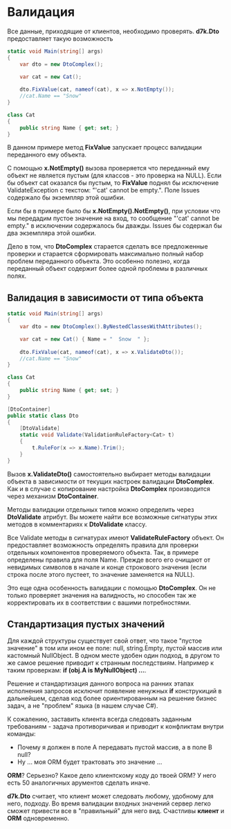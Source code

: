 # Валидация

Все данные, приходящие от клиентов, необходимо проверять. **d7k.Dto** предоставляет такую возможность

```csharp
static void Main(string[] args)
{
	var dto = new DtoComplex();

	var cat = new Cat();
	
	dto.FixValue(cat, nameof(cat), x => x.NotEmpty());
	//cat.Name == "Snow"
}

class Cat
{
	public string Name { get; set; }
}
```

В данном примере метод **FixValue** запускает процесс валидации переданного ему объекта.

C помощью **x.NotEmpty()** вызова проверяется что переданный ему объект не является пустым (для классов - это проверка на NULL). Если бы объект cat оказался бы пустым, то **FixValue** поднял бы исключение ValidateException с текстом: "'cat' cannot be empty.". Поле Issues содержало бы экземпляр этой ошибки.

Если бы в примере было бы **x.NotEmpty().NotEmpty()**, при условии что мы передадим пустое значение на вход, то сообщение "'cat' cannot be empty." в исключении содержалось бы дважды. Issues бы содержал бы два экземпляра этой ошибки.

Дело в том, что **DtoComplex** старается сделать все предложенные проверки и старается сформировать максимально полный набор проблем переданного объекта. Это особенно полезно, когда переданный объект содержит более одной проблемы в различных полях.

## Валидация в зависимости от типа объекта

```csharp
static void Main(string[] args)
{
	var dto = new DtoComplex().ByNestedClassesWithAttributes();

	var cat = new Cat() { Name = "  Snow  " };
	
	dto.FixValue(cat, nameof(cat), x => x.ValidateDto());
	//cat.Name == "Snow"
}

class Cat
{
	public string Name { get; set; }
}

[DtoContainer]
public static class Dto
{
	[DtoValidate]
	static void Validate(ValidationRuleFactory<Cat> t)
	{
		t.RuleFor(x => x.Name).Trim();
	}
}
```

Вызов **x.ValidateDto()** самостоятельно выбирает методы валидации объекта в зависимости от текущих настроек валидации **DtoComplex**. Как и в случае с копирование настройка **DtoComplex** производится через механизм **DtoContainer**.

Методы валидации отдельных типов можно определить через **DtoValidate** атрибут. Вы можете найти все возможные сигнатуры этих методов в комментариях к **DtoValidate** классу.

Все Validate методы в сигнатурах имеют **ValidateRuleFactory** объект. Он предоставляет возможность определять правила для проверки отдельных компонентов проверяемого объекта. Так, в примере определены правила для поля Name. Прежде всего его очищают от невидимых символов в начале и конце строкового значения (если строка после этого пустеет, то значение заменяется на NULL).

Это еще одна особенность валидации с помощью **DtoComplex**. Он не только проверяет значения на валидность, но способен так же корректировать их в соответствии с вашими потребностями.

## Стандартизация пустых значений

Для каждой структуры существует свой ответ, что такое "пустое значение" в том или ином ее поле: null, string.Empty, пустой массив или кастомный NullObject. В одном месте удобен один подход, в другом то же самое решение приводит к странным последствиям. Например к таким проверкам: **if (obj.A is MyNullObject) ...**.

Решение и стандартизация данного вопроса на ранних этапах исполнения запросов исключит появление ненужных **if** конструкиций в дальнейшем, сделав код более ориентированным на решение бизнес задач, а не "проблем" языка (в нашем случае C#).

К сожалению, заставить клиента всегда следовать заданным требованиям - задача противоричивая и приводит к конфликтам внутри команды:
- Почему я должен в поле A передавать пустой массив, а в поле B null?
- Ну ... моя ORM будет трактовать это значение ...

**ORM**? Серьезно? Какое дело клиентскому коду до твоей ORM? У него есть 50 аналогичных арументов сделать иначе.

**d7k.Dto** считает, что клиент может следовать любому, удобному для него, подходу. Во время валидации входных значений сервер легко сможет привести все в "правильный" для него вид. Счастливы **клиент** и **ORM** одновременно.
